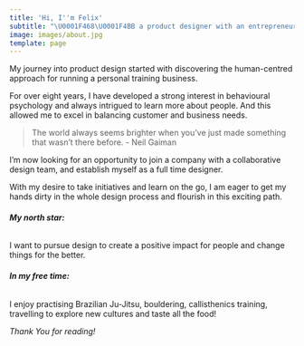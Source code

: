 ```yaml
---
title: 'Hi, I''m Felix'
subtitle: "\U0001F468‍\U0001F4BB a product designer with an entrepreneurial background."
image: images/about.jpg
template: page
---
```

My journey into product design started with discovering the human-centred approach for running a personal training business. 

For over eight years, I have developed a strong interest in behavioural psychology and always intrigued to learn more about people. And this allowed me to excel in balancing customer and business needs. 

>The world always seems brighter when you’ve just made something that wasn’t there before. - Neil Gaiman

I’m now looking for an opportunity to join a company with a collaborative design team, and establish myself as a full time designer. 

With my desire to take initiatives and learn on the go, I am eager to get my hands dirty in the whole design process and flourish in this exciting path. 

###### **My north star:**

I want to pursue design to create a positive impact for people and change things for the better. 

###### **In my free time:**

I enjoy practising Brazilian Ju-Jitsu, bouldering, callisthenics training, travelling to explore new cultures and taste all the food!

*Thank You for reading!*
